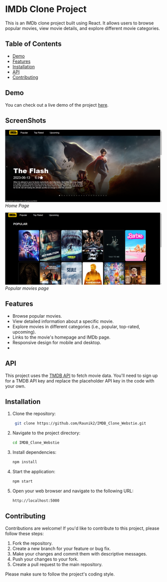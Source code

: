 # IMDb Clone Project

This is an IMDb clone project built using React. It allows users to browse popular movies, view movie details, and explore different movie categories.

## Table of Contents

- [Demo](#demo)
- [Features](#features)
- [Installation](#installation)
- [API](#api)
- [Contributing](#contributing)

## Demo

You can check out a live demo of the project [here](https://playful-basbousa-4e9f2c.netlify.app/).

## ScreenShots

![Screenshot 1](images/image1.png)
*Home Page*

![Screenshot 2](images/image2.png)
*Popular movies page*

## Features

- Browse popular movies.
- View detailed information about a specific movie.
- Explore movies in different categories (i.e., popular, top-rated, upcoming).
- Links to the movie's homepage and IMDb page.
- Responsive design for mobile and desktop.
- 
## API

This project uses the [TMDB API](https://www.themoviedb.org/documentation/api) to fetch movie data. You'll need to sign up for a TMDB API key and replace the placeholder API key in the code with your own.

## Installation

1. Clone the repository:

   ```bash
    git clone https://github.com/Raunik2/IMDB_Clone_Webstie.git

2. Navigate to the project directory:
   
   ```bash
   cd IMDB_Clone_Webstie

4. Install dependencies:
   
   ```bash
   npm install

6. Start the application:
   
   ```bash
   npm start
   
7. Open your web browser and navigate to the following URL:
   
   ```bash
   http://localhost:5000

## Contributing

Contributions are welcome! If you'd like to contribute to this project, please follow these steps:

1. Fork the repository.
2. Create a new branch for your feature or bug fix.
3. Make your changes and commit them with descriptive messages.
4. Push your changes to your fork.
5. Create a pull request to the main repository.

Please make sure to follow the project's coding style.


